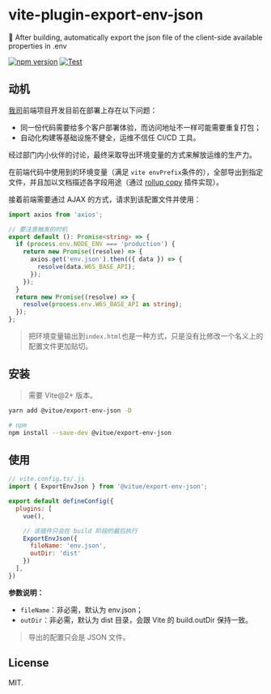 # vite-plugin-export-env-json

🚕 After building, automatically export the json file of the client-side available properties in .env

[![npm version](https://badge.fury.io/js/@vitue%2Fexport-env-json.svg)](https://badge.fury.io/js/@vitue%2Fexport-env-json) [![Test](https://github.com/WorkPlusFE/vite-plugin-export-env-json/actions/workflows/test.yml/badge.svg)](https://github.com/WorkPlusFE/vite-plugin-export-env-json/actions/workflows/test.yml)

## 动机

[我司](https://workplus.io)前端项目开发目前在部署上存在以下问题：

* 同一份代码需要给多个客户部署体验，而访问地址不一样可能需要重复打包；
* 自动化构建等基础设施不健全，运维不信任 CI/CD 工具。

经过部门内小伙伴的讨论，最终采取导出环境变量的方式来解放运维的生产力。

在前端代码中使用到的环境变量（满足 `vite envPrefix`条件的），全部导出到指定文件，并且加以文档描述各字段用途（通过 [rollup copy](https://github.com/vladshcherbin/rollup-plugin-copy) 插件实现）。

接着前端需要通过 AJAX 的方式，请求到该配置文件并使用：

```ts
import axios from 'axios';

// 要注意触发的时机
export default (): Promise<string> => {
  if (process.env.NODE_ENV === 'production') {
    return new Promise((resolve) => {
      axios.get('env.json').then(({ data }) => {
        resolve(data.W6S_BASE_API);
      });
    });
  }
  return new Promise((resolve) => {
    resolve(process.env.W6S_BASE_API as string);
  });
};
```

> 把环境变量输出到`index.html`也是一种方式，只是没有比修改一个名义上的配置文件更加贴切。

## 安装

> 需要 Vite@2+ 版本。

```bash
yarn add @vitue/export-env-json -D

# npm
npm install --save-dev @vitue/export-env-json
```

## 使用

```js
// vite.config.ts/.js
import { ExportEnvJson } from '@vitue/export-env-json';

export default defineConfig({
  plugins: [
    vue(),

    // 该插件只会在 build 阶段的最后执行
    ExportEnvJson({
      fileName: 'env.json',
      outDir: 'dist'
    })
  ],
})
```

**参数说明：**

* `fileName`：非必需，默认为 env.json；
* `outDir`：非必需，默认为 dist 目录，会跟 Vite 的 build.outDir 保持一致。

> 导出的配置只会是 JSON 文件。


## License

MIT.
